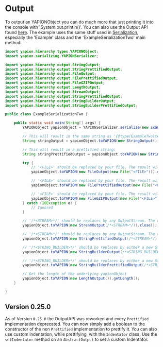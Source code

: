 # Output

To output an YAPIONObject you can do much more that just printing it into the console with 'System.out.println()'. You can also use the Output API found [here](https://github.com/yoyosource/YAPION/tree/master/src/main/java/yapion/hierarchy/output).
The example uses the same stuff used in [Serialization](Serialization.md), especially the 'Example' class and the 'ExampleSerializationTwo' main method.

```java
import yapion.hierarchy.types.YAPIONObject;
import yapion.serializing.YAPIONSerializer;

import yapion.hierarchy.output.StringOutput;
import yapion.hierarchy.output.StringPrettifiedOutput;
import yapion.hierarchy.output.FileOutput;
import yapion.hierarchy.output.FilePrettifiedOutput;
import yapion.hierarchy.output.FileGZIPOutput;
import yapion.hierarchy.output.LengthOutput;
import yapion.hierarchy.output.StreamOutput;
import yapion.hierarchy.output.StringPrettifiedOutput;
import yapion.hierarchy.output.StringBuilderOutput;
import yapion.hierarchy.output.StringBuilderPrettifiedOutput;

public class ExampleSerializationTwo {

    public static void main(String[] args) {
        YAPIONObject yapionObject = YAPIONSerializer.serialize(new ExampleTwo());

        // This will result in the same string as '{@type(ExampleTwo)text(Hello World)integer(0)string(Hello World)}'
        String stringOutput = yapionObject.toYAPION(new StringOutput()).getResult();

        // This will result in a prettified string:
        String stringPrettifiedOutput = yapionObject.toYAPION(new StringPrettifiedOutput()).getResult();

        try {
            // '<FILE>' should be replaced by your file. The result will be written into the file directly
            yapionObject.toYAPION(new FileOutput(new File("<FILE>"))).close();

            // '<FILE>' should be replaced by your file. The result will be written into the file directly and will be prettified
            yapionObject.toYAPION(new FilePrettifiedOutput(new File("<FILE>"))).close();

            // '<FILE>' should be replaced by your file. The result will be written into the file directly and will be prettified
            yapionObject.toYAPION(new FileGZIPOutput(new File("<FILE>"))).close();
        } catch (IOException e) {
            // Ignored
        }

        // '/*<STREAM>*/' should be replaces by any OutputStream. The result will be written into the stream directly
        yapionObject.toYAPION(new StreamOutput(/*<STREAM>*/)).close();

        // '/*<STREAM>*/' should be replaces by any OutputStream. The result will be written into the stream directly and will be prettified
        yapionObject.toYAPION(new StringPrettifiedOutput(/*<STREAM>*/)).close();

        // '/*<STRING_BUILDER>*/' should be replaces by either a new StringBuilder or a StringBuilder to reuse
        yapionObject.toYAPION(new StringBuilderOutput(/*<STRING_BUILDER>*/)).close();

        // '/*<STRING_BUILDER>*/' should be replaces by either a new StringBuilder or a StringBuilder to reuse. The output will be prettified.
        yapionObject.toYAPION(new StringBuilderPrettifiedOutput(/*<STRING_BUILDER>*/)).close();

        // Get the length of the underlying yapionObject
        yapionObject.toYAPION(new LengthOutput()).getLength();
    }

}
```

## Version 0.25.0
As of Version `0.25.0` the OutputAPI was reworked and every `Prettified` implementation deprecated. You can now simply add a boolean to the constructor of the non `Prettified` implementation to prettify it.
You can also use custom indentation, while prettifying, with the `Indentator` class. Use the `setIndentator` method on an `AbstractOutput` to set a custom Indentator.